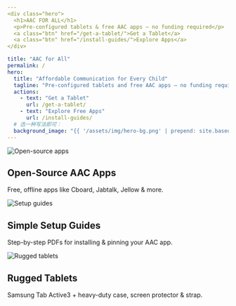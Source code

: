 ```yaml
---
<div class="hero">
  <h1>AAC FOR ALL</h1>
  <p>Pre-configured tablets & free AAC apps — no funding required</p>
  <a class="btn" href="/get-a-tablet/">Get a Tablet</a>
  <a class="btn" href="/install-guides/">Explore Apps</a>
</div>

title: "AAC for All"
permalink: /
hero:
  title: "Affordable Communication for Every Child"
  tagline: "Pre-configured tablets and free AAC apps — no funding required"
  actions:
    - text: "Get a Tablet"
      url: /get-a-tablet/
    - text: "Explore Free Apps"
      url: /install-guides/
  # 选一种写法即可：
  background_image: "{{ '/assets/img/hero-bg.png' | prepend: site.baseurl }}"
---
```


<div class="container">

  <section class="features">
    <div class="feature">
      <img src="{{ '/assets/img/aac-1.jpeg' | prepend: site.baseurl }}" alt="Open-source apps">
      <h2>Open-Source AAC Apps</h2>
      <p>Free, offline apps like Cboard, Jabtalk, Jellow & more.</p>
    </div>
    <div class="feature">
      <img src="{{ '/assets/img/aac-2.jpeg' | prepend: site.baseurl }}" alt="Setup guides">
      <h2>Simple Setup Guides</h2>
      <p>Step-by-step PDFs for installing & pinning your AAC app.</p>
    </div>
    <div class="feature">
      <img src="{{ '/assets/img/aac-3.jpeg' | prepend: site.baseurl }}" alt="Rugged tablets">
      <h2>Rugged Tablets</h2>
      <p>Samsung Tab Active3 + heavy-duty case, screen protector & strap.</p>
    </div>
  </section>

</div>
